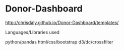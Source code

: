 # Donor-Dashboard

http://chrisdaly.github.io/Donor-Dashboard/templates/

Languages/Libraries used

python/pandas
html/css/bootstrap
d3/dc/crossfilter
